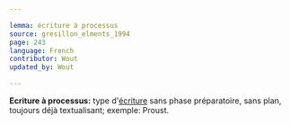 ```yaml
---

lemma: écriture à processus
source: gresillon_elments_1994
page: 243
language: French
contributor: Wout
updated_by: Wout

---
```


**Ecriture à processus:** type d'[écriture](writingProcess.html) sans phase préparatoire, sans plan, toujours déjà textualisant; exemple: Proust.
